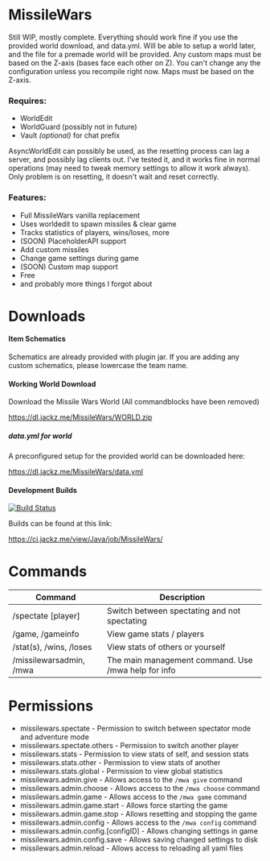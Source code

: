 # MissileWars

Still WIP, mostly complete. Everything should work fine if you use the provided world download, and data.yml. Will be able to setup a world later, and the file for a premade world will be provided. Any custom maps must be based on the Z-axis (bases face each other on Z).
You can't change any the configuration unless you recompile right now. Maps must be based on the Z-axis.

### Requires:
* WorldEdit
* WorldGuard (possibly not in future)
* Vault _(optional)_ for chat prefix

AsyncWorldEdit can possibly be used, as the resetting process can lag a server, and possibly lag clients out. I've tested it, and it works fine in normal operations (may need to tweak memory settings to allow it work always). Only problem is on resetting, it doesn't wait and reset correctly.

### Features:
* Full MissileWars vanilla replacement
* Uses worldedit to spawn missiles & clear game
* Tracks statistics of players, wins/loses, more
* (SOON) PlaceholderAPI support
* Add custom missiles
* Change game settings during game
* (SOON) Custom map support
* Free
* and probably more things I forgot about

# Downloads
#### Item Schematics
Schematics are already provided with plugin jar. If you are adding any custom schematics, please lowercase the team name.

#### Working World Download
Download the Missile Wars World
(All commandblocks have been removed)

https://dl.jackz.me/MissileWars/WORLD.zip
##### data.yml for world
A preconfigured setup for the provided world can be downloaded here:

https://dl.jackz.me/MissileWars/data.yml


#### Development Builds 

[![Build Status](https://ci.jackz.me/view/Java/job/MissileWars/badge/icon)](https://ci.jackz.me/view/Java/job/MissileWars/)

Builds can be found at this link:

https://ci.jackz.me/view/Java/job/MissileWars/

# Commands
| Command                      | Description                                               |
|------------------------------|-----------------------------------------------------------|
| /spectate [player]           | Switch between spectating and not spectating              |
| /game, /gameinfo             | View game stats / players                                 |
| /stat(s), /wins, /loses      | View stats of others or yourself                          |
| /missilewarsadmin, /mwa      | The main management command. Use /mwa help for info       |

# Permissions
* missilewars.spectate - Permission to switch between spectator mode and adventure mode
* missilewars.spectate.others - Permission to switch another player
* missilewars.stats - Permission to view stats of self, and session stats
* missilewars.stats.other - Permission to view stats of another 
* missilewars.stats.global - Permission to view global statistics
* missilewars.admin.give - Allows access to the `/mwa give` command
* missilewars.admin.choose - Allows access to the `/mwa choose` command
* missilewars.admin.game - Allows access to the `/mwa game` command
* missilewars.admin.game.start - Allows force starting the game
* missilewars.admin.game.stop - Allows resetting and stopping the game
* missilewars.admin.config - Allows access to the `/mwa config` command
* missilewars.admin.config.[configID] - Allows changing settings in game
* missilewars.admin.config.save - Allows saving changed settings to disk
* missilewars.admin.reload - Allows access to reloading all yaml files